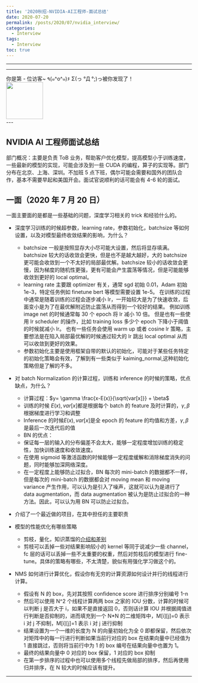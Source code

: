 ```yaml
---
title: '2020秋招-NVIDIA-AI工程师-面试总结'
date: 2020-07-20
permalink: /posts/2020/07/nvidia_interview/
categories:
  - Interview
tags:
  - Interview
toc: true
---
```


---

---
<div>
<div class="button01">
      <visited_a href="#" display:inline>你是第<span data-hk-page="current"> - </span>位访客~</visited_a>
      <visited_p class="top">٩(๑^o^๑)۶</visited_p>
      <visited_p class="bottom">Σ(っ °Д °;)っ被你发现了！</visited_p>
</div>
<img align="center" width="100" src="{{ site.url }}/images/static/take_me.gif" alt="" display:inline>
</div>
---

## NVIDIA AI 工程师面试总结

部门概况：主要是负责 ToB 业务，帮助客户优化模型，提高模型小于训练速度，一些最新的模型的实现，可能会涉及到一些 CUDA 的编程，算子的实现等。部门分布在北京、上海、深圳。不加班 5 点下班，偶尔可能会需要和国外的团队合作，基本不需要早起和美国开会。面试官说顺利的话可能会有 4-6 轮的面试。

## 一面（2020 年 7 月 20 日）

一面主要面的是都是一些基础的问题，深度学习相关的 trick 和经验什么的。

- 深度学习训练的时候超参数，learning rate，参数初始化，batchsize 等如何设置，以及对模型最终收敛结果的影响，为什么？

  - batchsize 一般是按照显存大小尽可能大设置，然后将显存填满。batchsize 较大的话收敛会更快，但是也不是越大越好，大的 batchsize 更可能会收敛到一个不太好的局部最优解。batchsize 较小的话收敛会更慢，因为梯度的随机性更强，更有可能会产生震荡等情况，但是可能能够收敛到更好的 local optimal。
  - learning rate 主要跟 optimizer 有关，通常 sgd 初始 0.01，Adam 初始 1e-3，特定任务例如 finetune bert 等模型需要设置 1e-5。 在训练的过程中通常是随着训练的过程会逐步减小 lr，一开始较大是为了快速收敛，后面变小是为了在最优解附近防止震荡从而得到一个较好的结果。 例如训练 image net 的时候通常每 30 个 epoch 将 lr 减小 10 倍。 但是也有一些使用 lr scheduler 的操作，比如 training loss 多少个 epoch 下降小于阈值的时候就减小 lr。 也有一些任务会使用 warm up 或者 cosine lr 策略，主要想法是在陷入局部最优解的时候通过较大的 lr 跳出 local optimal 从而可以收敛到更好的效果。
  - 参数初始化主要是使用框架自带的默认的初始化，可能对于某些任务特定的初始化策略会有效，了解到有一些类似于 kaiming_normal,这种初始化策略但是了解的不多。

- 对 batch Normalization 的计算过程，训练和 inference 的时候的策略，优点缺点，为什么？

  - 计算过程：$y= \gamma \frac{x-E(x)}{\sqrt{var[x]}} + \beta$
  - 训练的时候 $E(x), var[x]$都是根据每个 batch 的 feature 及时计算的，$\gamma , \beta$根据梯度进行学习和调整
  - Inference 的时候$E(x) , var[x]$是全 epoch 的 feature 的均值和方差，$\gamma, \beta$是最后一次迭代后的值
  - BN 的优点：
  - 保证每一层的输入的分布偏差不会太大，能够一定程度增加训练的稳定性，加快训练速度和收敛速度。
  - 在使用 sigmoid 等激活函数的时候能够一定程度缓解和消除梯度消失的问题，同时能够加深网络深度。
  - 在一定程度上能够防止过拟合，BN 每次的 mini-batch 的数据都不一样，但是每次的 mini-batch 的数据都会对 moving mean 和 moving variance 产生作用，可以认为是引入了噪声，这就可以认为是进行了 data augmentation，而 data augmentation 被认为是防止过拟合的一种方法。因此，可以认为用 BN 可以防止过拟合。

- 介绍了一个最近做的项目，在其中担任的主要职责
- 模型的性能优化有哪些策略

  - 剪枝，量化，知识蒸馏的[介绍和差别](https://blog.csdn.net/Fannie_Peng/article/details/106397222)
  - 剪枝可以丢掉一些对结果影响较小的 kernel 等同于说减少一些 channel，fc 层的话可以丢掉一些不太重要的权重，然后对剪枝后的模型进行 fine-tune。具体的策略有哪些，不太清楚，貌似有用强化学习做这个的。

- NMS 如何进行计算优化，假设你有无穷的计算资源如何设计并行的线程进行计算。
  - 假设有 N 的 box，先对其按照 confidence score 进行排序分别编号 1-n
  - 然后可以使用 N^2 个线程计算两两 box 之家的 IOU 分数，计算的时候可以判断 j 是否大于 i，如果不是直接返回 0，否则话计算 IOU 并根据阈值进行判断是否抑制的，进而填充到一个 N\*N 的二维矩阵中，M[i][j]=0 表示 i 对 j 不抑制，M[i][j]=1 表示 i 对 j 进行抑制
  - 结果设置为一个一维的长度为 N 的向量初始化为全 0 即都保留，然后依次对矩阵中的每一行进行判断如果当前行对应的 box 在结果向量中已经值为 1 直接跳过，否则将当前行中为 1 的 box 编号在结果向量中也置为 1。
  - 最终的结果向量中 0 对应的 box 保留，1 对应的 box 抑制
  - 在第一步排序的过程中也可以使用多个线程先做局部的排序，然后再使用归并排序，在 N 较大的时候应该有提升。

---

<div data-hk-top-pages="5"> </div>
